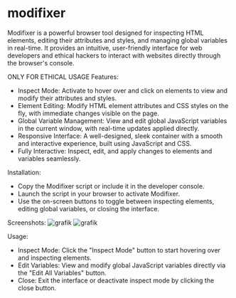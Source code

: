 # modifixer
Modifixer is a powerful browser tool designed for inspecting HTML elements, editing their attributes and styles, and managing global variables in real-time. It provides an intuitive, user-friendly interface for web developers and ethical hackers to interact with websites directly through the browser's console.

ONLY FOR ETHICAL USAGE
Features:

  - Inspect Mode: Activate to hover over and click on elements to view and modify their attributes and styles.
  - Element Editing: Modify HTML element attributes and CSS styles on the fly, with immediate changes visible on the page.
  - Global Variable Management: View and edit global JavaScript variables in the current window, with real-time updates applied directly.
  - Responsive Interface: A well-designed, sleek container with a smooth and interactive experience, built using JavaScript and CSS.
  - Fully Interactive: Inspect, edit, and apply changes to elements and variables seamlessly.

Installation:

  - Copy the Modifixer script or include it in the developer console.
  - Launch the script in your browser to activate Modifixer.
  - Use the on-screen buttons to toggle between inspecting elements, editing global variables, or closing the interface.

Screenshots:
![grafik](https://github.com/user-attachments/assets/a5717440-3eea-46d2-843c-fe8298848e37)
![grafik](https://github.com/user-attachments/assets/f773b553-b602-4fc1-9dca-daaaf8a41876)

Usage:

  - Inspect Mode: Click the "Inspect Mode" button to start hovering over and inspecting elements.
  - Edit Variables: View and modify global JavaScript variables directly via the "Edit All Variables" button.
  - Close: Exit the interface or deactivate inspect mode by clicking the close button.
